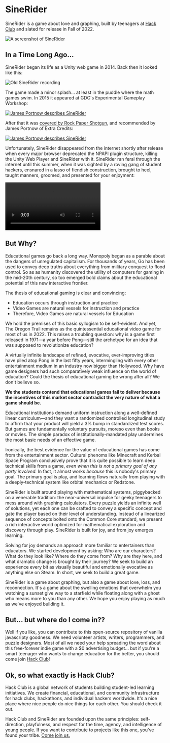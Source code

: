 SineRider
===

SineRider is a game about love and graphing, built by teenagers at [Hack Club](https://hackclub.com) and slated for release in Fall of 2022.

![A screenshot of SineRider](https://user-images.githubusercontent.com/58434499/181846910-a99f2cde-efec-46df-ae75-0894c4ec4f4f.png)

## In a Time Long Ago…

SineRider began its life as a Unity web game in 2014. Back then it looked like this:

![Old SineRider recording](https://i.imgur.com/RttKiF7.gif)

The game made a minor splash… at least in the puddle where the math games swim. In 2015 it appeared at GDC's Experimental Gameplay Workshop:

[![James Portnow describes SineRider](https://img.youtube.com/vi/rbJTzGNC8Bs/0.jpg)](https://youtu.be/rbJTzGNC8Bs)

After that it was [covered by Rock Paper Shotgun](https://www.rockpapershotgun.com/sinerider-wants-you-to-love-maths-and-scares-me), and recommended by James Portnow of Extra Credits:

[![James Portnow describes SineRider](https://img.youtube.com/vi/9FU103w2EWg/0.jpg)](https://youtu.be/9FU103w2EWg)

Unfortunately, SineRider disappeared from the internet shortly after release when every major browser deprecated the NPAPI plugin structure, killing the Unity Web Player and SineRider with it. SineRider ran feral through the internet until this summer, when it was sighted by a roving gang of student hackers, ensnared in a lasso of fiendish construction, brought to heel, taught manners, groomed, and presented for your enjoyment:

![SineRider's new teaser](./Assets/teaser.mp4)

## But Why?

Educational games go back a long way. Monopoly began as a parable about the dangers of unregulated capitalism. For thousands of years, Go has been used to convey deep truths about everything from military conquest to flood control. So as as humanity discovered the utility of computers for gaming in the mid-20th century, so too emerged bold claims about the educational potential of this new interactive frontier.

The thesis of educational gaming is clear and convincing:
- Education occurs through instruction and practice
- Video Games are natural vessels for instruction and practice
- Therefore, Video Games are natural vessels for Education

We hold the premises of this basic syllogism to be self-evident. And yet, The Oregon Trail remains as the quintessential educational video game for most of us in 2022. This raises a troubling question: why is a game first released in 1971—a year before Pong—still the archetype for an idea that was supposed to revolutionize education?

A virtually infinite landscape of refined, evocative, ever-improving titles have piled atop Pong in the last fifty years, intermingling with every other entertainment medium in an industry now bigger than Hollywood. Why have game designers had such comparatively weak influence on the world of education? Could the thesis of educational gaming be wrong after all? We don't believe so.

**We the students contend that educational games fail to deliver because the incentives of this market sector contradict the very nature of what a game should be.**

Educational institutions demand uniform instruction along a well-defined linear curriculum—and they want a randomized controlled longitudinal study to affirm that your product will yield a 3% bump in standardized test scores. But games are fundamentally voluntary pursuits, moreso even than books or movies. The simple paradox of institutionally-mandated play undermines the most basic needs of an effective game.

Ironically, the best evidence for the value of educational games has come from the entertainment sector. Cultural phenoms like Minecraft and Kerbal Space Program conclusively prove that it is quite possible to learn deep technical skills from a game, *even when this is not a primary goal of any party involved.* In fact, it almost works *because* this is nobody's primary goal. The primary goal is play, and learning flows naturally from playing with a deeply-technical system like orbital mechanics or Redstone.

SineRider is built around playing with mathematical systems, piggybacked on a venerable tradition: the near-universal impulse for geeky teenagers to mess around with graphing calculators. Every puzzle yields an infinite well of solutions, yet each one can be crafted to convey a specific concept and gate the player based on their level of understanding. Instead of a linearized sequence of concepts bolted onto the Common Core standard, we present a rich interactive world optimized for mathematical exploration and discovery through play. SineRider is built for joy, and from joy emerges learning.

Solving for joy demands an approach more familiar to entertainers than educators. We started development by asking: Who are our characters? What do they look like? Where do they come from? Why are they here, and what dramatic change is brought by their journey? We seek to build an experience every bit as visually beautiful and emotionally evocative as anything else on Steam. In short, we seek to build a great game.

SineRider is a game about graphing, but also a game about love, loss, and reconnection. It's a game about the swelling emotions that overwhelm you watching a sunset give way to a starfield while floating along with a ghost who means more to you than any other. We hope you enjoy playing as much as we've enjoyed building it.

## But… but where do I come in??

Well if you like, you can contribute to this open-source repository of vanilla javascripty goodness. We need volunteer artists, writers, programmers, and puzzle designers. Most of all we need your help spreading the word about this free-forever indie game with a $0 advertising budget… but if you're a smart teenager who wants to change education for the better, you should come join [Hack Club](https://hackclub.com)!

## Ok, so what exactly is Hack Club?

Hack Club is a global network of students building student-led learning initiatives. We create financial, educational, and community infrastructure for hack clubs, hackathons, and individual hackers worldwide. It's a nice place where nice people do nice things for each other. You should check it out.

Hack Club and SineRider are founded upon the same principles: self-direction, playfulness, and respect for the time, agency, and intelligence of young people. If you want to contribute to projects like this one, you've found your tribe. [Come join us.](https://slack.hackclub.com)